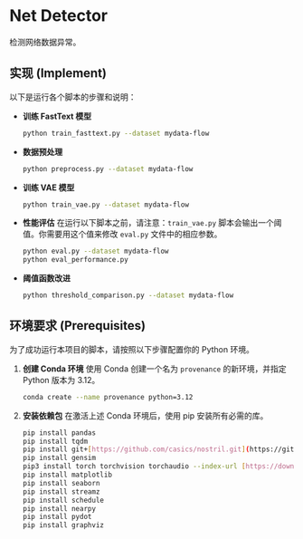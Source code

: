 # Net Detector

检测网络数据异常。

## 实现 (Implement)

以下是运行各个脚本的步骤和说明：

* **训练 FastText 模型**
    ```bash
    python train_fasttext.py --dataset mydata-flow
    ```

* **数据预处理**
    ```bash
    python preprocess.py --dataset mydata-flow
    ```

* **训练 VAE 模型**
    ```bash
    python train_vae.py --dataset mydata-flow
    ```

* **性能评估**
    在运行以下脚本之前，请注意：`train_vae.py` 脚本会输出一个阈值。你需要用这个值来修改 `eval.py` 文件中的相应参数。
    
    ```bash
    python eval.py --dataset mydata-flow
    python eval_performance.py
    ```

* **阈值函数改进**
    ```bash
    python threshold_comparison.py --dataset mydata-flow
    ```

## 环境要求 (Prerequisites)

为了成功运行本项目的脚本，请按照以下步骤配置你的 Python 环境。

1.  **创建 Conda 环境**
    使用 Conda 创建一个名为 `provenance` 的新环境，并指定 Python 版本为 3.12。
    
    ```bash
    conda create --name provenance python=3.12
    ```

2.  **安装依赖包**
    在激活上述 Conda 环境后，使用 pip 安装所有必需的库。
    
    ```bash
    pip install pandas
    pip install tqdm
    pip install git+[https://github.com/casics/nostril.git](https://github.com/casics/nostril.git)
    pip install gensim
    pip3 install torch torchvision torchaudio --index-url [https://download.pytorch.org/whl/cu121](https://download.pytorch.org/whl/cu121)
    pip install matplotlib
    pip install seaborn
    pip install streamz
    pip install schedule
    pip install nearpy
    pip install pydot
    pip install graphviz
    ```

